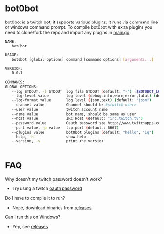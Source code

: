 # bot0bot
bot0bot is a twitch bot, it supports various [plugins](plugins/README.md). It
runs via command line or windows command prompt. To compile bot0bot with extra
plugins you need to clone/fork the repo and import any plugins in
[main.go](bot0bot/main.go#L11).

```sh
NAME:
   bot0bot

USAGE:
   bot0bot [global options] command [command options] [arguments...]
   
VERSION:
   0.0.1
   
COMMANDS:
GLOBAL OPTIONS:
   --log STDOUT, -l STDOUT  log file STDOUT (default: "-") [$BOT0BOT_LOG]
   --log-level value        log level (debug,info,warn,error,fatal) (default: "info")
   --log-format value       log level (json,text) (default: "json")
   --channel value          Channel should be #<twitch user>
   --user value             twitch account name
   --name value             bot name, should be same as user
   --host value             IRC Host (default: "irc.twitch.tv")
   --password value         Oauth password see http://www.twitchapps.com/tmi/
   --port value, -p value   tcp port (default: 6667)
   --plugins value          bot0bot plugins (default: "hello", "iq")
   --help, -h               show help
   --version, -v            print the version
   
```

# FAQ
Why doesn't my twitch password doesn't work?
* Try using a twitch [oauth password](http://www.twitchapps.com/tmi/)

Do I have to compile it to run?
* Nope, download binaries from [releases](https://github.com/hodgesds/bot0bot/releases)

Can I run this on Windows?
* Yep, see [releases](https://github.com/hodgesds/bot0bot/releases)
